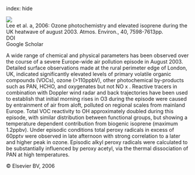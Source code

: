 index: hide

<div class="Citation">
    <div class="Citation-thumb CitationThumb-linked"  data-href="https://doi.org/10.1016/j.atmosenv.2006.06.057">
      <img src="https://static.claimspace.cloud/climate-study-static/refs/thumbs/11/Lee_et_al_2006a-thumb.png" />
    </div>

  <div class="Citation-body">
    <div class="Citation-text">Lee et al. a, 2006: Ozone photochemistry and elevated isoprene during the UK heatwave of august 2003. <span class="Article-journal">Atmos. Environ., </span><span class="Article-volume">40, </span>7598-7613pp.</div>
    <div class="Citation-links">
      <div class="CitationLink" data-href="https://doi.org/10.1016/j.atmosenv.2006.06.057">
        <div class="CitationLink-icon CitationLink-Doi"></div>
        <div class="CitationLink-text">DOI</div>
      </div>
      <div class="CitationLink" data-href="https://scholar.google.com/scholar?q=10.1016/j.atmosenv.2006.06.057">
        <div class="CitationLink-icon CitationLink-Scholar"></div>
        <div class="CitationLink-text">Google Scholar</div>
      </div>
    </div>
  </div>
</div>

A wide range of chemical and physical parameters has been observed over the course of a severe Europe-wide air pollution episode in August 2003. Detailed surface observations made at the rural perimeter edge of London, UK, indicated significantly elevated levels of primary volatile organic compounds (VOCs), ozone (>110ppbV), other photochemical by-products such as PAN, HCHO, and oxygenates but not NO                         x                      . Reactive tracers in combination with Doppler wind radar and back trajectories have been used to establish that initial morning rises in O3 during the episode were caused by entrainment of air from aloft, polluted on regional scales from mainland Europe. Total VOC reactivity to OH approximately doubled during this episode, with similar distribution between functional groups, but showing a temperature dependent contribution from biogenic isoprene (maximum 1.2ppbv). Under episodic conditions total peroxy radicals in excess of 60pptv were observed in late afternoon with strong correlation to a later and higher peak in ozone. Episodic alkyl peroxy radicals were calculated to be substantially influenced by peroxy acetyl, via the thermal dissociation of PAN at high temperatures.

<div class="Citation-copy">
&copy; Elsevier BV, 2006
</div>